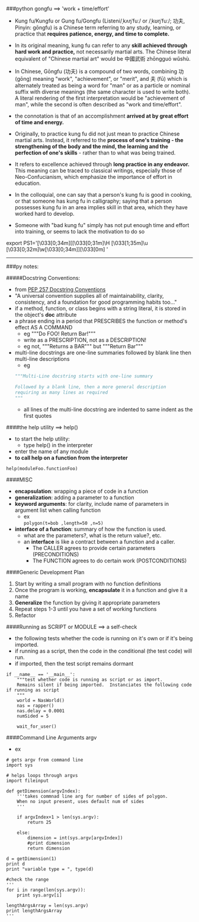 ###python gongfu  ==>  'work + time/effort'

- Kung fu/Kungfu or Gung fu/Gongfu (Listeni/ˌkʌŋˈfuː/ or /ˌkʊŋˈfuː/; 功夫, Pinyin: gōngfu) is a Chinese term referring to any study, learning, or practice that **requires patience, energy, and time to complete.**  

- In its original meaning, kung fu can refer to any **skill achieved through hard work and practice,** not necessarily martial arts. The Chinese literal equivalent of "Chinese martial art" would be 中國武術 zhōngguó wǔshù.

- In Chinese, Gōngfu (功夫) is a compound of two words, combining 功 (gōng) meaning "work", "achievement", or "merit", and 夫 (fū) which is alternately treated as being a word for "man" or as a particle or nominal suffix with diverse meanings (the same character is used to write both). A literal rendering of the first interpretation would be "achievement of man", while the second is often described as "work and time/effort". 

- the connotation is that of an accomplishment **arrived at by great effort of time and energy.**

- Originally, to practice kung fu did not just mean to practice Chinese martial arts. Instead, it referred to the **process of one's training - the strengthening of the body and the mind, the learning and the perfection of one's skills** - rather than to what was being trained. 

- It refers to excellence achieved through **long practice in any endeavor.**  This meaning can be traced to classical writings, especially those of Neo-Confucianism, which emphasize the importance of effort in education.

- In the colloquial, one can say that a person's kung fu is good in cooking, or that someone has kung fu in calligraphy; saying that a person possesses kung fu in an area implies skill in that area, which they have worked hard to develop. 

- Someone with "bad kung fu" simply has not put enough time and effort into training, or seems to lack the motivation to do so

export PS1='\[\033[0;34m\][\[\033[0;31m\]\H \[\033[1;35m\]\u \[\033[0;32m\]\w\[\033[0;34m\]]\[\033[0m\] '


______________________

###py notes:

#####Docstring Conventions:
- from [PEP 257 Docstring Conventions]
- "A universal convention supplies all of maintainability, clarity, consistency, and a foundation for good programming habits too..."
- if a method, function, or class begins with a string literal, it is stored in the object's __doc__ attribute
- a phrase ending in a period that PRESCRIBES the function or method's effect AS A COMMAND
	- eg """Do FOO!  Return Bar!"""
	- write as a PRESCRIPTION, not as a DESCRIPTION!
	- eg not, """Returns a BAR"""  but """Return Bar"""
- multi-line docstrings are one-line summaries followed by blank line then multi-line descriptions
	- eg 
	```python
	"""Multi-Line docstring starts with one-line summary

	Followed by a blank line, then a more general description
	requiring as many lines as required
	"""
	```
	- all lines of the multi-line docstring are indented to same indent as the first quotes

####the help utility ==> help()
- to start the help utility:
	- type help() in the interpreter
- enter the name of any module 
- **to call help on a function from the interpreter**
>
```
help(moduleFoo.functionFoo)
```

####MISC
- **encapsulation**:  wrapping a piece of code in a function
- **generalization**:  adding a parameter to a function
- **keyword arguments**:  for clarity, include name of parameters in argument list when calling function
	- ex   
	```polygon(t=bob ,length=50 ,n=5)```
- **interface of a function**:  summary of how the function is used.  
	- what are the parameters?, what is the return value?, etc.
	- an **interface** is like a contract between a function and a caller.
		- The CALLER agrees to provide certain parameters (PRECONDITIONS)
		- The FUNCTION agrees to do certain work  (POSTCONDITIONS)

####Generic Development Plan
1. Start by writing a small program with no function definitions
2. Once the program is working, **encapsulate** it in a function and give it a name
3. **Generalize** the function by giving it appropriate parameters
4. Repeat steps 1-3 until you have a set of working functions
5. Refactor

####Running as SCRIPT or MODULE ==> a self-check
- the following tests whether the code is running on it's own or if it's being imported.  
- if running as a script, then the code in the conditional (the test code) will run.
- if imported, then the test script remains dormant  

>
```
if __name__ == '__main__':
	"""test whether code is running as script or as import.
	Remains silent if being imported.  Instanciates the following code if running as script
	"""
	world = NasWorld()
	nas = rapper()
	nas.delay = 0.0001
	numSided = 5
	
	wait_for_user()
```
####Command Line Arguments argv
- ex

>
```
# gets argv from command line
import sys

# helps loops through argvs
import fileinput

def getDimension(argvIndex):
	'''takes commnad line arg for number of sides of polygon.
	When no input present, uses default num of sides
	'''

	if argvIndex+1 > len(sys.argv):
		return 25
		
	else:
		dimension = int(sys.argv[argvIndex])
		#print dimension
		return dimension

d = getDimension(1)
print d
print "variable type = ", type(d)

#check the range
'''
for i in range(len(sys.argv)):
	print sys.argv[i]

lengthArgsArray = len(sys.argv)
print lengthArgsArray
'''
```





[PEP 257 Docstring Conventions]:http://legacy.python.org/dev/peps/pep-0257/